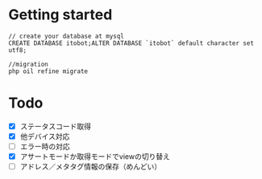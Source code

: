 # Getting started
```
// create your database at mysql
CREATE DATABASE itobot;ALTER DATABASE `itobot` default character set utf8;
```

```
//migration
php oil refine migrate
```

# Todo

- [x] ステータスコード取得
- [x] 他デバイス対応
- [ ] エラー時の対応
- [x] アサートモードか取得モードでviewの切り替え
- [ ] アドレス／メタタグ情報の保存（めんどい）